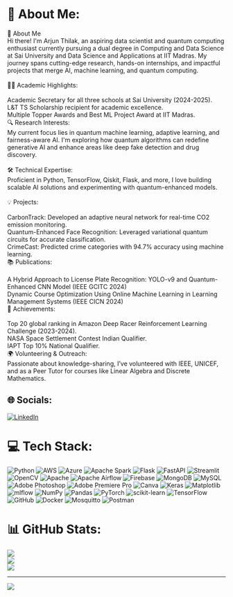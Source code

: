 # 💫 About Me:
👋 About Me<br>Hi there! I'm Arjun Thilak, an aspiring data scientist and quantum computing enthusiast currently pursuing a dual degree in Computing and Data Science at Sai University and Data Science and Applications at IIT Madras. My journey spans cutting-edge research, hands-on internships, and impactful projects that merge AI, machine learning, and quantum computing.<br><br>🧑‍🎓 Academic Highlights:<br><br>Academic Secretary for all three schools at Sai University (2024-2025).<br>L&T TS Scholarship recipient for academic excellence.<br>Multiple Topper Awards and Best ML Project Award at IIT Madras.<br>🔍 Research Interests:<br>My current focus lies in quantum machine learning, adaptive learning, and fairness-aware AI. I'm exploring how quantum algorithms can redefine generative AI and enhance areas like deep fake detection and drug discovery.<br><br>🛠️ Technical Expertise:<br>Proficient in Python, TensorFlow, Qiskit, Flask, and more, I love building scalable AI solutions and experimenting with quantum-enhanced models.<br><br>💡 Projects:<br><br>CarbonTrack: Developed an adaptive neural network for real-time CO2 emission monitoring.<br>Quantum-Enhanced Face Recognition: Leveraged variational quantum circuits for accurate classification.<br>CrimeCast: Predicted crime categories with 94.7% accuracy using machine learning.<br>📚 Publications:<br><br>A Hybrid Approach to License Plate Recognition: YOLO-v9 and Quantum-Enhanced CNN Model (IEEE GCITC 2024)<br>Dynamic Course Optimization Using Online Machine Learning in Learning Management Systems (IEEE CICN 2024)<br>🌟 Achievements:<br><br>Top 20 global ranking in Amazon Deep Racer Reinforcement Learning Challenge (2023-2024).<br>NASA Space Settlement Contest Indian Qualifier.<br>IAPT Top 10% National Qualifier.<br>🌍 Volunteering & Outreach:<br>Passionate about knowledge-sharing, I’ve volunteered with IEEE, UNICEF, and as a Peer Tutor for courses like Linear Algebra and Discrete Mathematics.


## 🌐 Socials:
[![LinkedIn](https://img.shields.io/badge/LinkedIn-%230077B5.svg?logo=linkedin&logoColor=white)](https://linkedin.com/in/https://www.linkedin.com/in/arjun-thilak-17248a247/) 

# 💻 Tech Stack:
![Python](https://img.shields.io/badge/python-3670A0?style=for-the-badge&logo=python&logoColor=ffdd54) ![AWS](https://img.shields.io/badge/AWS-%23FF9900.svg?style=for-the-badge&logo=amazon-aws&logoColor=white) ![Azure](https://img.shields.io/badge/azure-%230072C6.svg?style=for-the-badge&logo=microsoftazure&logoColor=white) ![Apache Spark](https://img.shields.io/badge/Apache%20Spark-FDEE21?style=for-the-badge&logo=apachespark&logoColor=black) ![Flask](https://img.shields.io/badge/flask-%23000.svg?style=for-the-badge&logo=flask&logoColor=white) ![FastAPI](https://img.shields.io/badge/FastAPI-005571?style=for-the-badge&logo=fastapi) ![Streamlit](https://img.shields.io/badge/Streamlit-%23FE4B4B.svg?style=for-the-badge&logo=streamlit&logoColor=white) ![OpenCV](https://img.shields.io/badge/opencv-%23white.svg?style=for-the-badge&logo=opencv&logoColor=white) ![Apache](https://img.shields.io/badge/apache-%23D42029.svg?style=for-the-badge&logo=apache&logoColor=white) ![Apache Airflow](https://img.shields.io/badge/Apache%20Airflow-017CEE?style=for-the-badge&logo=Apache%20Airflow&logoColor=white) ![Firebase](https://img.shields.io/badge/firebase-a08021?style=for-the-badge&logo=firebase&logoColor=ffcd34) ![MongoDB](https://img.shields.io/badge/MongoDB-%234ea94b.svg?style=for-the-badge&logo=mongodb&logoColor=white) ![MySQL](https://img.shields.io/badge/mysql-4479A1.svg?style=for-the-badge&logo=mysql&logoColor=white) ![Adobe Photoshop](https://img.shields.io/badge/adobe%20photoshop-%2331A8FF.svg?style=for-the-badge&logo=adobe%20photoshop&logoColor=white) ![Adobe Premiere Pro](https://img.shields.io/badge/Adobe%20Premiere%20Pro-9999FF.svg?style=for-the-badge&logo=Adobe%20Premiere%20Pro&logoColor=white) ![Canva](https://img.shields.io/badge/Canva-%2300C4CC.svg?style=for-the-badge&logo=Canva&logoColor=white) ![Keras](https://img.shields.io/badge/Keras-%23D00000.svg?style=for-the-badge&logo=Keras&logoColor=white) ![Matplotlib](https://img.shields.io/badge/Matplotlib-%23ffffff.svg?style=for-the-badge&logo=Matplotlib&logoColor=black) ![mlflow](https://img.shields.io/badge/mlflow-%23d9ead3.svg?style=for-the-badge&logo=numpy&logoColor=blue) ![NumPy](https://img.shields.io/badge/numpy-%23013243.svg?style=for-the-badge&logo=numpy&logoColor=white) ![Pandas](https://img.shields.io/badge/pandas-%23150458.svg?style=for-the-badge&logo=pandas&logoColor=white) ![PyTorch](https://img.shields.io/badge/PyTorch-%23EE4C2C.svg?style=for-the-badge&logo=PyTorch&logoColor=white) ![scikit-learn](https://img.shields.io/badge/scikit--learn-%23F7931E.svg?style=for-the-badge&logo=scikit-learn&logoColor=white) ![TensorFlow](https://img.shields.io/badge/TensorFlow-%23FF6F00.svg?style=for-the-badge&logo=TensorFlow&logoColor=white) ![GitHub](https://img.shields.io/badge/github-%23121011.svg?style=for-the-badge&logo=github&logoColor=white) ![Docker](https://img.shields.io/badge/docker-%230db7ed.svg?style=for-the-badge&logo=docker&logoColor=white) ![Mosquitto](https://img.shields.io/badge/mosquitto-%233C5280.svg?style=for-the-badge&logo=eclipsemosquitto&logoColor=white) ![Postman](https://img.shields.io/badge/Postman-FF6C37?style=for-the-badge&logo=postman&logoColor=white)
# 📊 GitHub Stats:
![](https://github-readme-stats.vercel.app/api?username=arjunthilak05&theme=dark&hide_border=false&include_all_commits=false&count_private=false)<br/>
![](https://github-readme-streak-stats.herokuapp.com/?user=arjunthilak05&theme=dark&hide_border=false)<br/>
![](https://github-readme-stats.vercel.app/api/top-langs/?username=arjunthilak05&theme=dark&hide_border=false&include_all_commits=false&count_private=false&layout=compact)

---
[![](https://visitcount.itsvg.in/api?id=arjunthilak05&icon=0&color=0)](https://visitcount.itsvg.in)

<!-- Proudly created with GPRM ( https://gprm.itsvg.in ) -->
